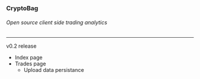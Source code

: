 ### CryptoBag 
###### Open source client side trading analytics
---
v0.2 release
- Index page
- Trades page
  - Upload data persistance